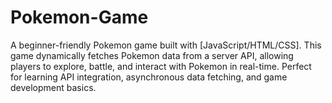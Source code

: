# Pokemon-Game
A beginner-friendly Pokemon game built with [JavaScript/HTML/CSS]. This game dynamically fetches Pokemon data from a server API, allowing players to explore, battle, and interact with Pokemon in real-time. Perfect for learning API integration, asynchronous data fetching, and game development basics.
